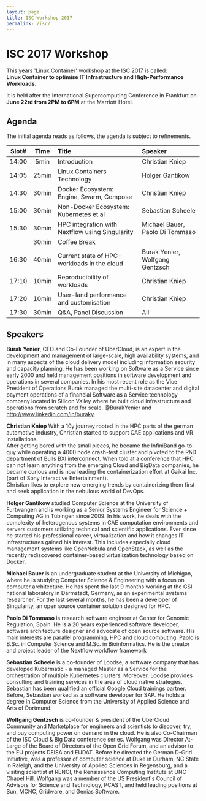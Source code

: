 ```yaml
---
layout: page
title: ISC Workshop 2017
permalink: /isc/
---
```


# ISC 2017 Workshop 


This years 'Linux Container' workshop at the ISC 2017 is called: <br>
 **Linux Container to optimise IT Infrastructure and High-Performance Workloads**.
 
It is held after the International Supercomputing Conference in Frankfurt on **June 22rd from 2PM to 6PM** at the Marriott Hotel.


## Agenda

The initial agenda reads as follows, the agenda is subject to refinements.

| Slot# |  Time |  Title                                          | Speaker                         |
|:-----:|:-----:|:------------------------------------------------|:--------------------------------|
| 14:00 | 5min  | Introduction                                    | Christian Kniep                 |
| 14:05 | 25min | Linux Containers Technology                     | Holger Gantikow                 |
| 14:30 | 30min | Docker Ecosystem: Engine, Swarm, Compose        | Christian Kniep                 |
| 15:00 | 30min | Non-Docker Ecosystem: Kubernetes et al          | Sebastian Scheele               |
| 15:30 | 30min | HPC integration with Nextflow using Singularity | Michael Bauer, Paolo Di Tommaso |
|       | 30min | Coffee Break                                                                     ||
| 16:30 | 40min | Current state of HPC-workloads in the cloud     | Burak Yenier, Wolfgang Gentzsch |
| 17:10 | 10min | Reproducibility of workloads                    | Christian Kniep                 |
| 17:20 | 10min | User-land performance and customisation         | Christian Kniep                 |
| 17:30 | 30min | Q&A, Panel Discussion                           | All                             |

## Speakers

**Burak Yenier**, CEO and Co-Founder of UberCloud, is an expert in the development and management of large-scale, high availability systems, and in many aspects of the cloud delivery model including information security and capacity planning. He has been working on Software as a Service since early 2000 and held management positions in software development and operations in several companies. In his most recent role as the Vice President of Operations Burak managed the multi-site datacenter and digital payment operations of a financial Software as a Service technology company located in Silicon Valley where he built cloud infrastructure and operations from scratch and for scale. @BurakYenier and http://www.linkedin.com/in/buraky.

**Christian Kniep** With a 10y journey rooted in the HPC parts of the german automotive industry, Christian started to support CAE applications and VR installations.<br>
After getting bored with the small pieces, he became the InfiniBand go-to-guy while operating a 4000 node crash-test cluster and pivoted to the R&D department of Bulls BXI interconnect. When told at a conference that HPC can not learn anything from the emerging Cloud and BigData companies, he became curious and is now leading the containerization effort at Gaikai Inc. (part of Sony Interactive Entertainment).<br>
Christian likes to explore new emerging trends by containerizing them first and seek application in the nebulous world of DevOps. 

**Holger Gantikow** studied Computer Science at the University of Furtwangen and is working as a Senior Systems Engineer for Science + Computing AG in Tübingen since 2009. In his work, he deals with the complexity of heterogenous systems in CAE computation environments and servers customers utilizing technical and scientific applications. Ever since he started his professional career, virtualization and how it changes IT infrastructures gained his interest. This includes especially cloud management systems like OpenNebula and OpenStack, as well as the recently rediscovered container-based virtualization technology based on Docker.

**Michael Bauer** is an undergraduate student at the University of Michigan, where he is studying Computer Science & Engineering with a focus on computer architecture. He has spent the last 9 months working at the GSI national laboratory in Darmstadt, Germany, as an experimental systems researcher. For the last several months, he has been a developer of Singularity, an open source container solution designed for HPC.

**Paolo Di Tommaso** is research software engineer at Center for Genomic Regulation, Spain. He is a 20 years experienced software developer, software architecture designer and advocate of open source software. His main interests are parallel programming, HPC and cloud computing. Paolo is B.Sc. in Computer Science and M.Sc. in Bioinformatics. He is the creator and project leader of the Nextflow workflow framework

**Sebastian Scheele** is a co-founder of Loodse, a software company that has developed Kubermatic - a managed Master as a Service for the orchestration of multiple Kubernetes clusters. Moreover, Loodse provides consulting and training services in the area of cloud native strategies. Sebastian has been qualified an official Google Cloud trainings partner. Before, Sebastian worked as a software developer for SAP. He holds a degree in Computer Science from the University of Applied Science and Arts of Dortmund.

**Wolfgang Gentzsch** is co-founder & president of the UberCloud Community and Marketplace for engineers and scientists to discover, try, and buy computing power on demand in the cloud. He is also Co-Chairman of the ISC Cloud & Big Data conference series. Wolfgang was Director At-Large of the Board of Directors of the Open Grid Forum, and an advisor to the EU projects DEISA and EUDAT. Before he directed the German D-Grid Initiative, was a professor of computer science at Duke in Durham, NC State in Raleigh, and the University of Applied Sciences in Regensburg, and a visiting scientist at RENCI, the Renaissance Computing Institute at UNC Chapel Hill. Wolfgang was a member of the US President's Council of Advisors for Science and Technology, PCAST, and held leading positions at Sun, MCNC, Gridware, and Genias Software.
